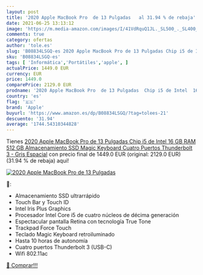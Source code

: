 ```yaml
---
layout: post
title: '2020 Apple MacBook Pro  de 13 Pulgadas   al 31.94 % de rebaja'
date: 2021-06-25 13:13:12
image: 'https://m.media-amazon.com/images/I/41VdRquQ1JL._SL500_._SL400_.jpg'
comments: true
category: ofertas
author: 'tole.es'
slug: 'B08834LSGQ-es 2020 Apple MacBook Pro de 13 Pulgadas Chip i5 de Intel 16...'
sku: 'B08834LSGQ-es'
tags: [ 'Informática','Portátiles','apple', ]
actualPrice: 1449.0 EUR
currency: EUR
price: 1449.0
comparePrice: 2129.0 EUR
prodname: '2020 Apple MacBook Pro  de 13 Pulgadas  Chip i5 de Intel  16 GB RAM  512 GB Almacenamiento SSD  Magic Keyboard  Cuatro Puertos Thunderbolt 3  - Gris Espacial'
country: 'es'
flag: '🇪🇸'
brand: 'Apple'
buyurl: 'https://www.amazon.es/dp/B08834LSGQ/?tag=tolees-21'
descuento: '31.94'
average: '1744.54310344828'
---
```


Tienes [2020 Apple MacBook Pro  de 13 Pulgadas  Chip i5 de Intel  16 GB RAM  512 GB Almacenamiento SSD  Magic Keyboard  Cuatro Puertos Thunderbolt 3  - Gris Espacial](https://www.amazon.es/dp/B08834LSGQ/?tag=tolees-21) con precio final de  1449.0 EUR (original: 2129.0 EUR) (31.94 %  de rebaja) aqui!

[![2020 Apple MacBook Pro  de 13 Pulgadas  ](https://m.media-amazon.com/images/I/41VdRquQ1JL._SL500_._SL400_.jpg)](https://www.amazon.es/dp/B08834LSGQ/?tag=tolees-21)

🔎:

- Almacenamiento SSD ultrarrápido
- Touch Bar y Touch ID
- Intel Iris Plus Graphics
- Procesador Intel Core i5 de cuatro núcleos de décima generación
- Espectacular pantalla Retina con tecnología True Tone
- Trackpad Force Touch
- Teclado Magic Keyboard retroiluminado
- Hasta 10 horas de autonomía
- Cuatro puertos Thunderbolt 3 (USB-C)
- Wifi 802.11ac

[🛒 Comprar!!!](https://www.amazon.es/dp/B08834LSGQ/?tag=tolees-21)
